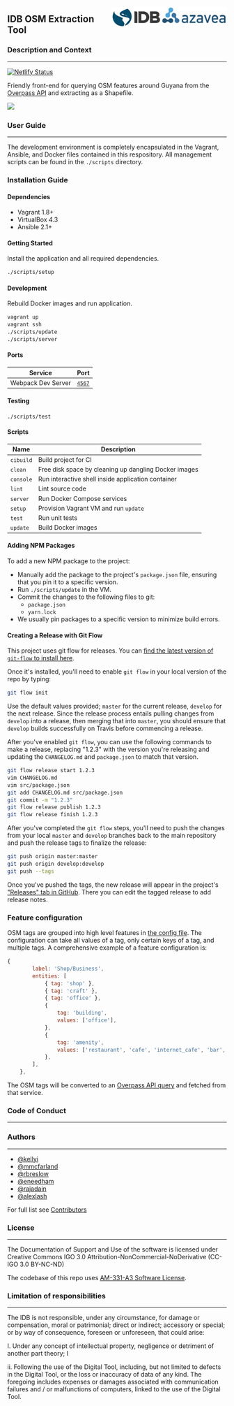 <img align="right" height="39" src="https://github.com/EL-BID/idb-osm-extraction-tool/blob/develop/img/azavea_logo.png"><img align="right" width="115" height="49" src="https://github.com/EL-BID/idb-osm-extraction-tool/blob/develop/img/IDB_logo.jpg">

## IDB OSM Extraction Tool
### Description and Context
---

[![Netlify Status](https://api.netlify.com/api/v1/badges/32028b66-fa0e-409e-a97a-58cf4d3359dc/deploy-status)](https://app.netlify.com/sites/idb-osm-extraction-tool/deploys)

Friendly front-end for querying OSM features around Guyana from the
[Overpass API](https://wiki.openstreetmap.org/wiki/Overpass_API) and
extracting as a Shapefile.

<img src="https://user-images.githubusercontent.com/1014341/54622607-3e97aa00-4a40-11e9-9640-3596cf3270a7.png" width=512>

### User Guide
---
The development environment is completely encapsulated in the
Vagrant, Ansible, and Docker files contained in this respository.
All management scripts can be found in the `./scripts` directory.

### Installation Guide

#### Dependencies

* Vagrant 1.8+
* VirtualBox 4.3
* Ansible 2.1+

#### Getting Started

Install the application and all required dependencies.

```sh
./scripts/setup
```

#### Development

Rebuild Docker images and run application.

```sh
vagrant up
vagrant ssh
./scripts/update
./scripts/server
```

#### Ports

| Service            | Port                            |
| ------------------ | ------------------------------- |
| Webpack Dev Server | [`4567`](http://localhost:4567) |

#### Testing

```
./scripts/test
```

#### Scripts

| Name           | Description                                                   |
| -------------- | ------------------------------------------------------------- |
| `cibuild`      | Build project for CI                                          |
| `clean`        | Free disk space by cleaning up dangling Docker images         |
| `console`      | Run interactive shell inside application container            |
| `lint`         | Lint source code                                              |
| `server`       | Run Docker Compose services                                   |
| `setup`        | Provision Vagrant VM and run `update`                         |
| `test`         | Run unit tests                                                |
| `update`       | Build Docker images                                           |

#### Adding NPM Packages

To add a new NPM package to the project:

- Manually add the package to the project's `package.json` file, ensuring that you
pin it to a specific version.
- Run `./scripts/update` in the VM.
- Commit the changes to the following files to git:
    - `package.json`
    - `yarn.lock`
- We usually pin packages to a specific version to minimize build errors.

#### Creating a Release with Git Flow

This project uses git flow for releases. You can [find the latest version of
`git-flow` to install here](https://github.com/petervanderdoes/gitflow-avh).

Once it's installed, you'll need to enable `git flow` in your local version of
the repo by typing:

```sh
git flow init
```

Use the default values provided; `master` for the current release, `develop` for
the next release. Since the release process entails pulling changes from
`develop` into a release, then merging that into `master`, you should ensure
that `develop` builds successfully on Travis before commencing a release.

After you've enabled `git flow`, you can use the following commands to make a
release, replacing "1.2.3" with the version you're releasing and updating the
`CHANGELOG.md` and `package.json` to match that version.

```sh
git flow release start 1.2.3
vim CHANGELOG.md
vim src/package.json
git add CHANGELOG.md src/package.json
git commit -m "1.2.3"
git flow release publish 1.2.3
git flow release finish 1.2.3
```

After you've completed the `git flow` steps, you'll need to push the changes
from your local `master` and `develop` branches back to the main repository and
push the release tags to finalize the release:

```sh
git push origin master:master
git push origin develop:develop
git push --tags
```

Once you've pushed the tags, the new release will appear in the project's
["Releases" tab in GitHub](https://github.com/azavea/idb-osm-extraction-tool/releases).
There you can edit the tagged release to add release notes.

### Feature configuration
OSM tags are grouped into high level features in [the config file](src/js/src/featureConfig.js).
The configuration can take all values of a tag, only certain keys of a
tag, and multiple tags. A comprehensive example of a feature configuration is:

```javascript
{
        label: 'Shop/Business',
        entities: [
            { tag: 'shop' },
            { tag: 'craft' },
            { tag: 'office' },
            {
                tag: 'building',
                values: ['office'],
            },
            {
                tag: 'amenity',
                values: ['restaurant', 'cafe', 'internet_cafe', 'bar', 'biergarten', 'fast_food', 'marketplace', 'fuel'],
            },
        ],
    },
```

The OSM tags will be converted to an [Overpass API query](https://wiki.openstreetmap.org/wiki/Overpass_API/Language_Guide) and fetched from that service.

### Code of Conduct 
---

### Authors
---

* [@kellyi](https://github.com/kellyi)
* [@mmcfarland](https://github.com/mmcfarland)
* [@rbreslow](https://github.com/rbreslow)
* [@eneedham](https://github.com/eneedham)
* [@rajadain](https://github.com/rajadain)
* [@alexlash](https://github.com/alexelash)

For full list see [Contributors](https://github.com/azavea/idb-osm-extraction-tool/graphs/contributors)

### License 
---

The Documentation of Support and Use of the software is licensed under Creative Commons IGO 3.0 Attribution-NonCommercial-NoDerivative (CC-IGO 3.0 BY-NC-ND)

The codebase of this repo uses [AM-331-A3 Software License](LICENSE.md).

### Limitation of responsibilities
---

The IDB is not responsible, under any circumstance, for damage or compensation, moral or patrimonial; direct or indirect; accessory or special; or by way of consequence, foreseen or unforeseen, that could arise:

I. Under any concept of intellectual property, negligence or detriment of another part theory; I

ii. Following the use of the Digital Tool, including, but not limited to defects in the Digital Tool, or the loss or inaccuracy of data of any kind. The foregoing includes expenses or damages associated with communication failures and / or malfunctions of computers, linked to the use of the Digital Tool.
